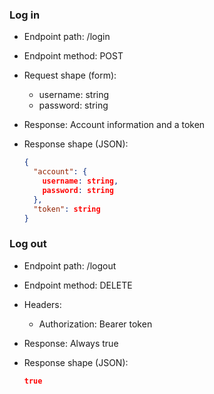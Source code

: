 ### Log in

* Endpoint path: /login
* Endpoint method: POST

* Request shape (form):
  * username: string
  * password: string


* Response: Account information and a token
* Response shape (JSON):
    ```json
    {
      "account": {
        username: string,
        password: string
      },
      "token": string
    }
    ```


### Log out

* Endpoint path: /logout
* Endpoint method: DELETE

* Headers:
  * Authorization: Bearer token

* Response: Always true
* Response shape (JSON):
    ```json
    true
    ```
